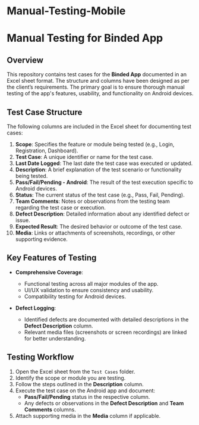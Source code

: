 # Manual-Testing-Mobile
# Manual Testing for Binded App

## Overview

This repository contains test cases for the **Binded App** documented in an Excel sheet format. The structure and columns have been designed as per the client’s requirements. The primary goal is to ensure thorough manual testing of the app's features, usability, and functionality on Android devices.

## Test Case Structure

The following columns are included in the Excel sheet for documenting test cases:

1. **Scope**: Specifies the feature or module being tested (e.g., Login, Registration, Dashboard).
2. **Test Case**: A unique identifier or name for the test case.
3. **Last Date Logged**: The last date the test case was executed or updated.
4. **Description**: A brief explanation of the test scenario or functionality being tested.
5. **Pass/Fail/Pending - Android**: The result of the test execution specific to Android devices.
6. **Status**: The current status of the test case (e.g., Pass, Fail, Pending).
7. **Team Comments**: Notes or observations from the testing team regarding the test case or execution.
8. **Defect Description**: Detailed information about any identified defect or issue.
9. **Expected Result**: The desired behavior or outcome of the test case.
10. **Media**: Links or attachments of screenshots, recordings, or other supporting evidence.

## Key Features of Testing

- **Comprehensive Coverage**:
  - Functional testing across all major modules of the app.
  - UI/UX validation to ensure consistency and usability.
  - Compatibility testing for Android devices.
  
- **Defect Logging**:
  - Identified defects are documented with detailed descriptions in the **Defect Description** column.
  - Relevant media files (screenshots or screen recordings) are linked for better understanding.

## Testing Workflow

1. Open the Excel sheet from the `Test Cases` folder.
2. Identify the scope or module you are testing.
3. Follow the steps outlined in the **Description** column.
4. Execute the test case on the Android app and document:
   - **Pass/Fail/Pending** status in the respective column.
   - Any defects or observations in the **Defect Description** and **Team Comments** columns.
5. Attach supporting media in the **Media** column if applicable.


